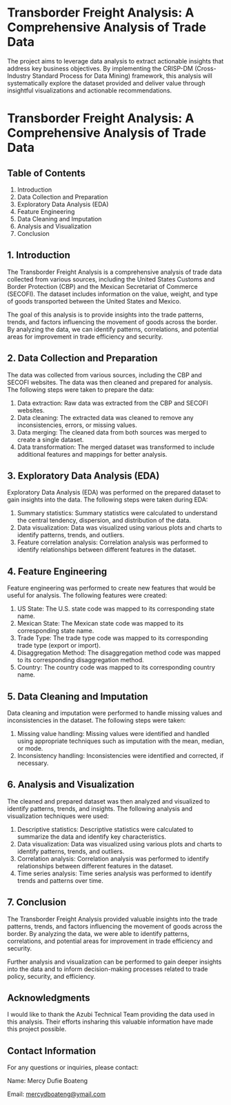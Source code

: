 # Transborder Freight Analysis: A Comprehensive Analysis of Trade Data

The project aims to leverage data analysis to extract actionable insights that address key business objectives. By implementing the CRISP-DM (Cross-Industry Standard Process for Data Mining) framework, this analysis will systematically explore the dataset provided and deliver value through insightful visualizations and actionable recommendations.


# Transborder Freight Analysis: A Comprehensive Analysis of Trade Data

## Table of Contents
1. Introduction
2. Data Collection and Preparation
3. Exploratory Data Analysis (EDA)
4. Feature Engineering
5. Data Cleaning and Imputation
6. Analysis and Visualization
7. Conclusion

## 1. Introduction

The Transborder Freight Analysis is a comprehensive analysis of trade data collected from various sources, including the United States Customs and Border Protection (CBP) and the Mexican Secretariat of Commerce (SECOFI). The dataset includes information on the value, weight, and type of goods transported between the United States and Mexico.

The goal of this analysis is to provide insights into the trade patterns, trends, and factors influencing the movement of goods across the border. By analyzing the data, we can identify patterns, correlations, and potential areas for improvement in trade efficiency and security.

## 2. Data Collection and Preparation

The data was collected from various sources, including the CBP and SECOFI websites. The data was then cleaned and prepared for analysis. The following steps were taken to prepare the data:

1. Data extraction: Raw data was extracted from the CBP and SECOFI websites.
2. Data cleaning: The extracted data was cleaned to remove any inconsistencies, errors, or missing values.
3. Data merging: The cleaned data from both sources was merged to create a single dataset.
4. Data transformation: The merged dataset was transformed to include additional features and mappings for better analysis.

## 3. Exploratory Data Analysis (EDA)

Exploratory Data Analysis (EDA) was performed on the prepared dataset to gain insights into the data. The following steps were taken during EDA:

1. Summary statistics: Summary statistics were calculated to understand the central tendency, dispersion, and distribution of the data.
2. Data visualization: Data was visualized using various plots and charts to identify patterns, trends, and outliers.
3. Feature correlation analysis: Correlation analysis was performed to identify relationships between different features in the dataset.

## 4. Feature Engineering

Feature engineering was performed to create new features that would be useful for analysis. The following features were created:

1. US State: The U.S. state code was mapped to its corresponding state name.
2. Mexican State: The Mexican state code was mapped to its corresponding state name.
3. Trade Type: The trade type code was mapped to its corresponding trade type (export or import).
4. Disaggregation Method: The disaggregation method code was mapped to its corresponding disaggregation method.
5. Country: The country code was mapped to its corresponding country name.

## 5. Data Cleaning and Imputation

Data cleaning and imputation were performed to handle missing values and inconsistencies in the dataset. The following steps were taken:

1. Missing value handling: Missing values were identified and handled using appropriate techniques such as imputation with the mean, median, or mode.
2. Inconsistency handling: Inconsistencies were identified and corrected, if necessary.

## 6. Analysis and Visualization

The cleaned and prepared dataset was then analyzed and visualized to identify patterns, trends, and insights. The following analysis and visualization techniques were used:

1. Descriptive statistics: Descriptive statistics were calculated to summarize the data and identify key characteristics.
2. Data visualization: Data was visualized using various plots and charts to identify patterns, trends, and outliers.
3. Correlation analysis: Correlation analysis was performed to identify relationships between different features in the dataset.
4. Time series analysis: Time series analysis was performed to identify trends and patterns over time.

## 7. Conclusion

The Transborder Freight Analysis provided valuable insights into the trade patterns, trends, and factors influencing the movement of goods across the border. By analyzing the data, we were able to identify patterns, correlations, and potential areas for improvement in trade efficiency and security.

Further analysis and visualization can be performed to gain deeper insights into the data and to inform decision-making processes related to trade policy, security, and efficiency.

## Acknowledgments

I would like to thank the Azubi Technical Team providing the data used in this analysis. Their efforts insharing this valuable information have made this project possible.

## Contact Information

For any questions or inquiries, please contact:

Name: Mercy Dufie Boateng 

Email: mercydboateng@ymail.com

